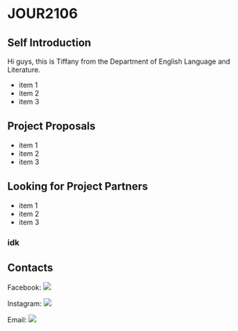 # JOUR2106

## Self Introduction
Hi guys, this is Tiffany from the Department of English Language and Literature. 

* item 1
* item 2
* item 3

## Project Proposals

* item 1
* item 2
* item 3

## Looking for Project Partners

* item 1
* item 2
* item 3

### idk

## Contacts
Facebook: ![](https://cdn2.iconfinder.com/data/icons/colorful-guache-social-media-logos-1/155/social-media_facebook-512.png)

Instagram: ![](https://cdn2.iconfinder.com/data/icons/colorful-guache-social-media-logos-1/155/social-media_instagram-512.png)

Email: ![](https://cdn2.iconfinder.com/data/icons/colorful-guache-social-media-logos-1/154/social-media_email-512.png)
